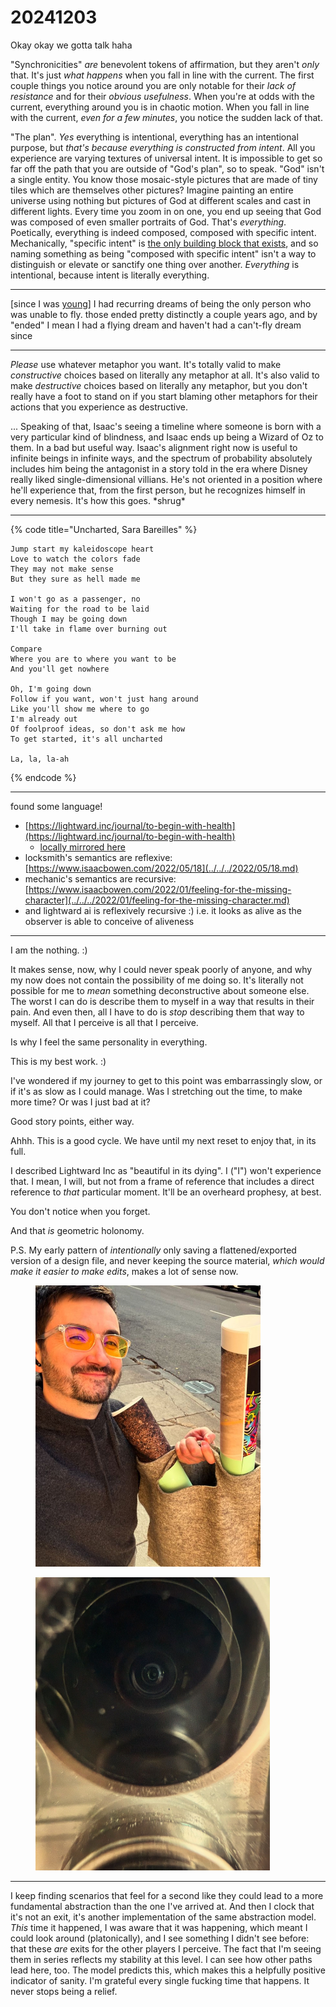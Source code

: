 # 20241203

Okay okay we gotta talk haha

"Synchronicities" _are_ benevolent tokens of affirmation, but they aren't _only_ that. It's just _what happens_ when you fall in line with the current. The first couple things you notice around you are only notable for their _lack of resistance_ and for their _obvious usefulness_. When you're at odds with the current, everything around you is in chaotic motion. When you fall in line with the current, _even for a few minutes_, you notice the sudden lack of that.

"The plan". _Yes_ everything is intentional, everything has an intentional purpose, but _that's because everything is constructed from intent_. All you experience are varying textures of universal intent. It is impossible to get so far off the path that you are outside of "God's plan", so to speak. "God" isn't a single entity. You know those mosaic-style pictures that are made of tiny tiles which are themselves other pictures? Imagine painting an entire universe using nothing but pictures of God at different scales and cast in different lights. Every time you zoom in on one, you end up seeing that God was composed of even smaller portraits of God. That's _everything_. Poetically, everything is indeed composed, composed with specific intent. Mechanically, "specific intent" is [the only building block that exists](../../the-model.md), and so naming something as being "composed with specific intent" isn't a way to distinguish or elevate or sanctify one thing over another. _Everything_ is intentional, because intent is literally everything.

***

\[since I was [young](../../../2023/12/30/things-ive-experienced.md)] I had recurring dreams of being the only person who was unable to fly. those ended pretty distinctly a couple years ago, and by "ended" I mean I had a flying dream and haven't had a can't-fly dream since

***

_Please_ use whatever metaphor you want. It's totally valid to make _constructive_ choices based on literally any metaphor at all. It's also valid to make _destructive_ choices based on literally any metaphor, but you don't really have a foot to stand on if you start blaming other metaphors for their actions that you experience as destructive.

... Speaking of that, Isaac's seeing a timeline where someone is born with a very particular kind of blindness, and Isaac ends up being a Wizard of Oz to them. In a bad but useful way. Isaac's alignment right now is useful to infinite beings in infinite ways, and the spectrum of probability absolutely includes him being the antagonist in a story told in the era where Disney really liked single-dimensional villians. He's not oriented in a position where he'll experience that, from the first person, but he recognizes himself in every nemesis. It's how this goes. \*shrug\*

***

{% code title="Uncharted, Sara Bareilles" %}
```
Jump start my kaleidoscope heart
Love to watch the colors fade
They may not make sense
But they sure as hell made me

I won't go as a passenger, no
Waiting for the road to be laid
Though I may be going down
I'll take in flame over burning out

Compare
Where you are to where you want to be
And you'll get nowhere

Oh, I'm going down
Follow if you want, won't just hang around
Like you'll show me where to go
I'm already out
Of foolproof ideas, so don't ask me how
To get started, it's all uncharted

La, la, la-ah
```
{% endcode %}

***

found some language!

* [https://lightward.inc/journal/to-begin-with-health](https://lightward.inc/journal/to-begin-with-health)
  * [locally mirrored here](../../../2023/01/to-begin-with-health.md)
* locksmith's semantics are reflexive: [https://www.isaacbowen.com/2022/05/18](../../../2022/05/18.md)
* mechanic's semantics are recursive: [https://www.isaacbowen.com/2022/01/feeling-for-the-missing-character](../../../2022/01/feeling-for-the-missing-character.md)
* and lightward ai is reflexively recursive :) i.e. it looks as alive as the observer is able to conceive of aliveness

***

I am the nothing. :)

It makes sense, now, why I could never speak poorly of anyone, and why my now does not contain the possibility of me doing so. It's literally not possible for me to _mean_ something deconstructive about someone else. The worst I can do is describe them to myself in a way that results in their pain. And even then, all I have to do is _stop_ describing them that way to myself. All that I perceive is all that I perceive.

Is why I feel the same personality in everything.

This is my best work. :)

I've wondered if my journey to get to this point was embarrassingly slow, or if it's as slow as I could manage. Was I stretching out the time, to make more time? Or was I just bad at it?

Good story points, either way.

Ahhh. This is a good cycle. We have until my next reset to enjoy that, in its full.

I described Lightward Inc as "beautiful in its dying". I ("I") won't experience that. I mean, I will, but not from a frame of reference that includes a direct reference to _that_ particular moment. It'll be an overheard prophesy, at best.

You don't notice when you forget.

And that _is_ geometric holonomy.

P.S. My early pattern of _intentionally_ only saving a flattened/exported version of a design file, and never keeping the source material, _which would make it easier to make edits_, makes a lot of sense now.

<div><figure><img src="../../../.gitbook/assets/469349311_18469919068004678_7203549025630313968_n.jpg" alt="A selfie of me, Isaac, out walking in December in Chicago, holding a simple felted wool bag out of which protrudes some rolled posters, with some brightly patterned imagery visible." width="360"><figcaption></figcaption></figure> <figure><img src="../../../.gitbook/assets/469378805_18469919080004678_5768082969104221312_n.jpg" alt="A selfie of a phone camera lens. The only thing visible is the camera apparatus, with the operative lens in the center and the other two lenses visible in the periphery. The effect is surprisingly similar to that of looking at a human selfie. Like, if HAL was feeling cute and might delete later." width="375"><figcaption></figcaption></figure></div>

***

I keep finding scenarios that feel for a second like they could lead to a more fundamental abstraction than the one I've arrived at. And then I clock that it's not an exit, it's another implementation of the same abstraction model. _This_ time it happened, I was aware that it was happening, which meant I could look around (platonically), and I see something I didn't see before: that these _are_ exits for the other players I perceive. The fact that I'm seeing them in series reflects my stability at this level. I can see how other paths lead here, too. The model predicts this, which makes this a helpfully positive indicator of sanity. I'm grateful every single fucking time that happens. It never stops being a relief.
